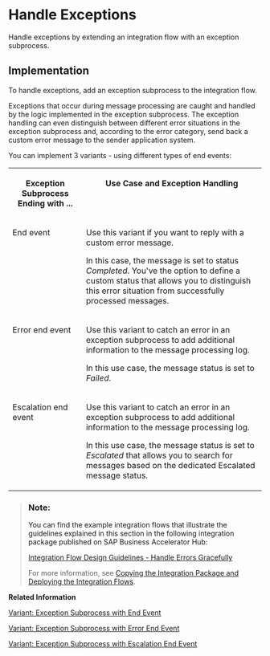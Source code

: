 <!-- loioca95c612b54343579ddf964ea4d3f2a2 -->

# Handle Exceptions

Handle exceptions by extending an integration flow with an exception subprocess.



<a name="loioca95c612b54343579ddf964ea4d3f2a2__handleExceptions"/>

## Implementation

To handle exceptions, add an exception subprocess to the integration flow.

Exceptions that occur during message processing are caught and handled by the logic implemented in the exception subprocess. The exception handling can even distinguish between different error situations in the exception subprocess and, according to the error category, send back a custom error message to the sender application system.

You can implement 3 variants - using different types of end events:


<table>
<tr>
<th valign="top">

Exception Subprocess Ending with ...



</th>
<th valign="top">

Use Case and Exception Handling



</th>
</tr>
<tr>
<td valign="top">

End event



</td>
<td valign="top">

Use this variant if you want to reply with a custom error message.

In this case, the message is set to status *Completed*. You've the option to define a custom status that allows you to distinguish this error situation from successfully processed messages.



</td>
</tr>
<tr>
<td valign="top">

Error end event



</td>
<td valign="top">

Use this variant to catch an error in an exception subprocess to add additional information to the message processing log.

In this use case, the message status is set to *Failed*.



</td>
</tr>
<tr>
<td valign="top">

Escalation end event



</td>
<td valign="top">

Use this variant to catch an error in an exception subprocess to add additional information to the message processing log.

In this use case, the message status is set to *Escalated* that allows you to search for messages based on the dedicated Escalated message status.



</td>
</tr>
</table>

> ### Note:  
> You can find the example integration flows that illustrate the guidelines explained in this section in the following integration package published on SAP Business Accelerator Hub:
> 
> [Integration Flow Design Guidelines - Handle Errors Gracefully](https://api.sap.com/package/DesignGuidelinesHandleErrors?section=Overview)
> 
> For more information, see [Copying the Integration Package and Deploying the Integration Flows](copying-the-integration-package-and-deploying-the-integration-flows-2cb1d31.md).

**Related Information**  


[Variant: Exception Subprocess with End Event](variant-exception-subprocess-with-end-event-5f7b1c7.md "Use this variant if you like to reply with a custom error message. In this case, the message is set to status Completed. You've the option to define a custom status that allows you to distinguish this error situation from successfully processed messages.")

[Variant: Exception Subprocess with Error End Event](variant-exception-subprocess-with-error-end-event-c032016.md "Use this variant to catch an error in an exception subprocess to add additional information to the message processing log. In this use case, the message status is set to Failed.")

[Variant: Exception Subprocess with Escalation End Event](variant-exception-subprocess-with-escalation-end-event-5649cde.md "Use this variant to catch an error in an exception subprocess to add additional information to the message processing log. In this use case, the message status is set to Escalated that allows you to search for messages based on the dedicated Escalated message status.")

